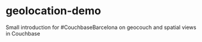 geolocation-demo
================

Small introduction for #CouchbaseBarcelona on geocouch and spatial views in Couchbase